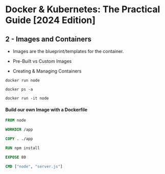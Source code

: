 # Docker & Kubernetes: The Practical Guide [2024 Edition]

## 2 - Images and Containers

- Images are the blueprint/templates for the container.

- Pre-Built vs Custom Images

- Creating & Managing Containers

<!-- Pull node from docker hub -->
```shell
docker run node 
```

<!-- Show container has been created -->
```shell
docker ps -a
```

<!-- Creates an interactive shell for the container -->
<!-- Runs node environment -->
 ```shell
docker run -it node
 ```

#### Build our own Image with a Dockerfile

```dockerfile
FROM node

WORKDIR /app

COPY . ./app

RUN npm install

EXPOSE 80

CMD ["node", "server.js"]
```







 ```shell

 ```